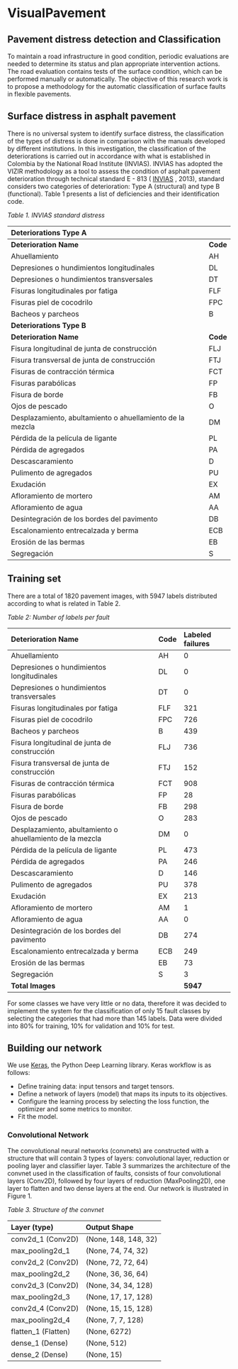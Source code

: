 # VisualPavement

## Pavement distress detection and Classification
To maintain a road infrastructure in good condition, periodic evaluations are needed to determine its status and plan appropriate intervention actions. The road evaluation contains tests of the surface condition, which can be performed manually or automatically. The objective of this research work is to propose a methodology for the automatic classification of surface faults in flexible pavements.

## Surface distress in asphalt pavement
There is no universal system to identify surface distress, the classification of the types of distress is done in comparison with the manuals developed by different institutions. In this investigation, the classification of the deteriorations is carried out in accordance with what is established in Colombia by the National Road Institute (INVIAS). INVIAS has adopted the VIZIR methodology as a tool to assess the condition of asphalt pavement deterioration through technical standard E - 813 ( [INVIAS](https://www.invias.gov.co/index.php/archivo-y-documentos/documentos-tecnicos/manuales-de-inspeccion-de-obras/974-manual-para-la-inspeccion-visual-de-pavimentos-flexibles/filethis) , 2013), standard considers two categories of deterioration: Type A (structural) and type B (functional). Table 1 presents a list of deficiencies and their identification code.

*Table 1. INVIAS standard distress*

| Deteriorations Type A| |
|:-----|:-----|
| **Deterioration Name** | **Code** |
| Ahuellamiento	| AH |
|Depresiones o hundimientos longitudinales|	DL |
|Depresiones o hundimientos transversales|	DT |
|Fisuras longitudinales por fatiga| FLF|
|Fisuras piel de cocodrilo|	FPC|
|Bacheos y parcheos|	B|
|**Deteriorations Type B**| |
|**Deterioration Name**|	**Code** |
|Fisura longitudinal de junta de construcción|	FLJ|
|Fisura transversal de junta de construcción|	FTJ|
|Fisuras de contracción térmica|	FCT|
|Fisuras parabólicas|	FP|
|Fisura de borde|	FB|
|Ojos de pescado|	O|
|Desplazamiento, abultamiento o ahuellamiento de la mezcla|	DM|
|Pérdida de la película de ligante|	PL|
|Pérdida de agregados|	PA|
|Descascaramiento|	D|
|Pulimento de agregados|	PU|
|Exudación|	EX|
|Afloramiento de mortero|	AM|
|Afloramiento de agua|	AA|
|Desintegración de los bordes del pavimento|	DB|
|Escalonamiento entrecalzada y berma|	ECB|
|Erosión de las bermas|	EB|
|Segregación|	S|

## Training set
There are a total of 1820 pavement images, with 5947 labels distributed according to what is related in Table 2.

*Table 2: Number of labels per fault*

|Deterioration Name|	Code|	Labeled failures|
|:-----|:-----|:---|
|Ahuellamiento|	AH|	0|
|Depresiones o hundimientos longitudinales|	DL|	0|
Depresiones o hundimientos transversales|	DT|	0
Fisuras longitudinales por fatiga|	FLF|	321
Fisuras piel de cocodrilo|	FPC|	726
Bacheos y parcheos|	B|	439
Fisura longitudinal de junta de construcción|	FLJ|	736
Fisura transversal de junta de construcción|	FTJ|	152
Fisuras de contracción térmica|	FCT|	908
Fisuras parabólicas|	FP|	28
Fisura de borde|	FB|	298
Ojos de pescado|	O|	283
Desplazamiento, abultamiento o ahuellamiento de la mezcla|	DM|	0
Pérdida de la película de ligante|	PL|	473
Pérdida de agregados|	PA|	246
Descascaramiento|	D|	146
Pulimento de agregados|	PU|	378
Exudación|	EX|	213
Afloramiento de mortero|	AM|	1
Afloramiento de agua|	AA|	0
Desintegración de los bordes del pavimento|	DB|	274
Escalonamiento entrecalzada y berma|	ECB|	249
Erosión de las bermas|	EB|	73
Segregación|	S|	3
**Total Images**| 		|**5947**

For some classes we have very little or no data, therefore it was decided to implement the system for the classification of only 15 fault classes by selecting the categories that had more than 145 labels. Data were divided into 80% for training, 10% for validation and 10% for test.

## Building our network 
We use [Keras](https://keras.io/), the Python Deep Learning library. Keras workflow is as follows:
- Define training data: input tensors and target tensors.
- Define a network of layers (model) that maps its inputs to its objectives.
- Configure the learning process by selecting the loss function, the optimizer and some metrics to monitor.
- Fit the model.

### Convolutional Network 
The convolutional neural networks (convnets) are constructed with a structure that will contain 3 types of layers: convolutional layer, reduction or pooling layer and classifier layer. Table 3 summarizes the architecture of the convnet used in the classification of faults, consists of four convolutional layers (Conv2D), followed by four layers of reduction (MaxPooling2D), one layer to flatten and two dense layers at the end. Our network is illustrated in Figure 1.

*Table 3. Structure of the convnet*

|Layer (type)|                  	Output Shape|
|:-----|:-----|
conv2d_1 (Conv2D)|            	(None, 148, 148, 32)            
max_pooling2d_1|	(None, 74, 74, 32)                
conv2d_2 (Conv2D)|            	(None, 72, 72, 64)            
max_pooling2d_2|	(None, 36, 36, 64)               
conv2d_3 (Conv2D)|            	(None, 34, 34, 128)           
max_pooling2d_3|	(None, 17, 17, 128)               
conv2d_4 (Conv2D)|           	(None, 15, 15, 128)          
max_pooling2d_4|	(None, 7, 7, 128)
flatten_1 (Flatten)|          	(None, 6272)                       
dense_1 (Dense)|              	(None, 512)                  
dense_2 (Dense)|              	(None, 15)                      


